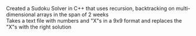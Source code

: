 Created a Sudoku Solver in C++ that uses recursion, backtracking on multi-dimensional arrays in the span of 2 weeks <br>
Takes a text file with numbers and "X"s in a 9x9 format and replaces the "X"s with the right solution
